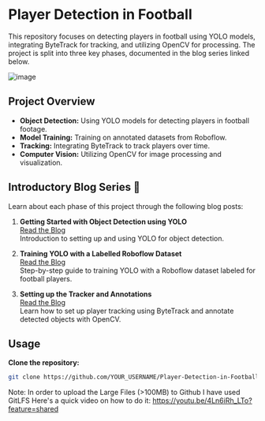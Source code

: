 # Player Detection in Football

This repository focuses on detecting players in football using YOLO models, integrating ByteTrack for tracking, and utilizing OpenCV for processing. The project is split into three key phases, documented in the blog series linked below.

![image](https://github.com/user-attachments/assets/5eaa0aa0-94ce-42ce-b25f-3d0b58377f7d)

## Project Overview
- **Object Detection:** Using YOLO models for detecting players in football footage.
- **Model Training:** Training on annotated datasets from Roboflow.
- **Tracking:** Integrating ByteTrack to track players over time.
- **Computer Vision:** Utilizing OpenCV for image processing and visualization.

## Introductory Blog Series 📖
Learn about each phase of this project through the following blog posts:

1. **Getting Started with Object Detection using YOLO**  
   [Read the Blog](https://sakhujayashofficia.wixsite.com/yashsakhuja/post/getting-started-with-object-detection-using-yolo)  
   Introduction to setting up and using YOLO for object detection.

2. **Training YOLO with a Labelled Roboflow Dataset**  
   [Read the Blog](https://sakhujayashofficia.wixsite.com/yashsakhuja/post/player-detection-in-football-pt-2-training-yolo-with-a-labelled-dataset-from-roboflow)  
   Step-by-step guide to training YOLO with a Roboflow dataset labeled for football players.

3. **Setting up the Tracker and Annotations**  
   [Read the Blog](https://sakhujayashofficia.wixsite.com/yashsakhuja/post/object-detection-in-football-pt-3-setting-up-the-tracker-and-annotations)  
   Learn how to set up player tracking using ByteTrack and annotate detected objects with OpenCV.

## Usage
**Clone the repository:**
```bash
git clone https://github.com/YOUR_USERNAME/Player-Detection-in-Football.git
```

Note: In order to upload the Large Files (>100MB) to Github I have used GitLFS
Here's a quick video on how to do it: https://youtu.be/4Ln6iRh_LTo?feature=shared

